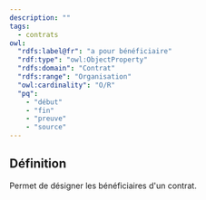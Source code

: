 ```yaml
---
description: ""
tags:
  - contrats
owl:
  "rdfs:label@fr": "a pour bénéficiaire"
  "rdf:type": "owl:ObjectProperty"
  "rdfs:domain": "Contrat"
  "rdfs:range": "Organisation"
  "owl:cardinality": "O/R"
  "pq":
    - "début"
    - "fin"
    - "preuve"
    - "source"
---
```


<OntologyTable frontMatter={frontMatter}/>

## Définition

Permet de désigner les bénéficiaires d'un contrat.

